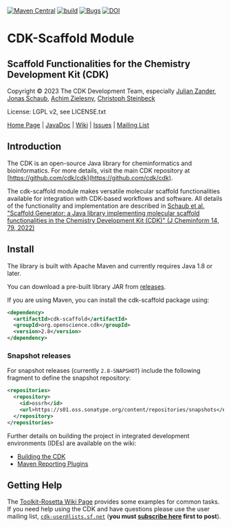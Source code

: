 [![Maven Central](https://maven-badges.herokuapp.com/maven-central/org.openscience.cdk/cdk-scaffold/badge.svg)](https://maven-badges.herokuapp.com/maven-central/org.openscience.cdk/cdk-scaffold) [![build](https://github.com/cdk/cdk-scaffold/actions/workflows/maven.yml/badge.svg)](https://github.com/cdk/cdk-scaffold/actions/workflows/maven.yml) [![Bugs](https://sonarcloud.io/api/project_badges/measure?project=cdk-scaffold&metric=bugs)](https://sonarcloud.io/summary/new_code?id=cdk-scaffold) [![DOI](https://zenodo.org/badge/638930745.svg)](https://zenodo.org/badge/latestdoi/638930745)

# CDK-Scaffold Module
## Scaffold Functionalities for the Chemistry Development Kit (CDK)
 
Copyright &copy; 2023 The CDK Development Team, especially
[Julian Zander](mailto:zanderjulian@gmx.de),
[Jonas Schaub](mailto:jonas.schaub@uni-jena.de),
[Achim Zielesny](mailto:achim.zielesny@w-hs.de),
[Christoph Steinbeck](mailto:christoph.steinbeck@uni-jena.de)

License: LGPL v2, see LICENSE.txt

[Home Page](https://cdk.github.io/) | [JavaDoc](http://cdk.github.io/cdk-scaffold/latest/docs/api/index.html?overview-summary.html) | [Wiki](https://github.com/cdk/cdk-scaffold/wiki) | [Issues](https://github.com/cdk/cdk-scaffold/issues) | [Mailing List](https://sourceforge.net/projects/cdk/lists/cdk-user)

## Introduction

The CDK is an open-source Java library for cheminformatics and bioinformatics. For more details, visit the main CDK repository
at [https://github.com/cdk/cdk](https://github.com/cdk/cdk).

The cdk-scaffold module makes versatile molecular scaffold functionalities available for integration with CDK-based workflows 
and software. All details of the functionality and implementation are described in <a href="https://doi.org/10.1186/s13321-022-00656-x"> 
Schaub et al. "Scaffold Generator: a Java library implementing molecular scaffold functionalities in the Chemistry Development Kit (CDK)" (J Cheminform 14, 79, 2022)</a><p>

## Install

The library is built with Apache Maven and currently requires Java 1.8 or later.

You can download a pre-built library JAR from [releases](https://github.com/cdk/cdk-scaffold/releases). 

If you are using Maven, you can install the cdk-scaffold package using:

```xml
<dependency>
  <artifactId>cdk-scaffold</artifactId>
  <groupId>org.openscience.cdk</groupId>
  <version>2.8</version>
</dependency>
```

### Snapshot releases

For snapshot releases (currently `2.8-SNAPSHOT`) include the following fragment to define the
snapshot repository:
 
```xml
<repositories>
  <repository>
    <id>ossrh</id>
    <url>https://s01.oss.sonatype.org/content/repositories/snapshots</url>
  </repository>
</repositories>
```

Further details on building the project in integrated development environments (IDEs) are available on the wiki:
 * [Building the CDK](https://github.com/cdk/cdk/wiki/Building-CDK)
 * [Maven Reporting Plugins](https://github.com/cdk/cdk/wiki/Maven-Reporting-Plugins)

## Getting Help

The [Toolkit-Rosetta Wiki Page](https://github.com/cdk/cdk/wiki/Toolkit-Rosetta) provides some examples for common tasks. If you need help using the CDK and have questions please use the user mailing list, [``cdk-user@lists.sf.net``](mailto:cdk-user@lists.sf.net) (**you must [subscribe here]( https://sourceforge.net/projects/cdk/lists/cdk-user) first to post**).
